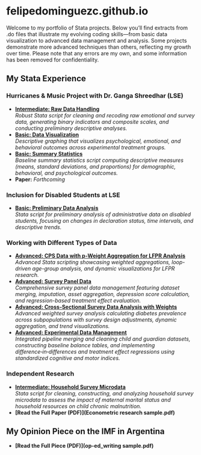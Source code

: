 # felipedominguezc.github.io

Welcome to my portfolio of Stata projects. Below you’ll find extracts from .do files that illustrate my evolving coding skills—from basic data visualization to advanced data management and analysis. Some projects demonstrate more advanced techniques than others, reflecting my growth over time. Please note that any errors are my own, and some information has been removed for confidentiality.

## My Stata Experience

### Hurricanes & Music Project with Dr. Ganga Shreedhar (LSE)
- **[Intermediate: Raw Data Handling](sample_cleanup.html)**  
  *Robust Stata script for cleaning and recoding raw emotional and survey data, generating binary indicators and composite scales, and conducting preliminary descriptive analyses.*
- **[Basic: Data Visualization](sample_graphs.html)**  
  *Descriptive graphing that visualizes psychological, emotional, and behavioral outcomes across experimental treatment groups.*
- **[Basic: Summary Statistics](sample_stats.html)**  
  *Baseline summary statistics script computing descriptive measures (means, standard deviations, and proportions) for demographic, behavioral, and psychological outcomes.*
- **Paper:** *Forthcoming*

### Inclusion for Disabled Students at LSE
- **[Basic: Preliminary Data Analysis](basis_analysis.html)**  
  *Stata script for preliminary analysis of administrative data on disabled students, focusing on changes in declaration status, time intervals, and descriptive trends.*

### Working with Different Types of Data
- **[Advanced: CPS Data with p-Weight Aggregation for LFPR Analysis](CPS_data.html)**  
  *Advanced Stata scripting showcasing weighted aggregations, loop-driven age-group analysis, and dynamic visualizations for LFPR research.*
- **[Advanced: Survey Panel Data](survey_microdata.html)**  
  *Comprehensive survey panel data management featuring dataset merging, imputation, asset aggregation, depression score calculation, and regression-based treatment effect evaluation.*
- **[Advanced: Cross-Sectional Survey Data Analysis with Weights](cross-section_data.html)**  
  *Advanced weighted survey analysis calculating diabetes prevalence across subpopulations with survey design adjustments, dynamic aggregation, and trend visualizations.*
- **[Advanced: Experimental Data Management](longitudinal_data.html)**  
  *Integrated pipeline merging and cleaning child and guardian datasets, constructing baseline balance tables, and implementing difference‑in‑differences and treatment effect regressions using standardized cognitive and motor indices.*

### Independent Research
- **[Intermediate: Household Survey Microdata](econometrics_final.html)**  
  *Stata script for cleaning, constructing, and analyzing household survey microdata to assess the impact of maternal marital status and household resources on child chronic malnutrition.*
- **[Read the Full Paper (PDF)](Econometric research sample.pdf)**  

## My Opinion Piece on the IMF in Argentina
- **[Read the Full Piece (PDF)](op-ed_writing sample.pdf)**
